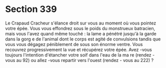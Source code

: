# Section 339

Le Crapaud Cracheur s'élance droit sur vous au moment où vous
pointez votre épée. Vous vous effondrez sous le poids du
monstrueux batracien, mais vous l'avez quand même touché : la
lame a pénétré jusqu'à la garde dans la gorg e de l'animal dont le
corps est agité de convulsions tandis que vous vous dégagez
péniblement de sous son énorme ventre. Vous recouvrez
progressivement la vue et récupérez votre épée. Avez -vous
toujours l'intention d'étancher votre soif dans l'eau de la ma re
(rendez -vous au  92) ou allez -vous repartir vers l'ouest (rendez -
vous au 222) ?